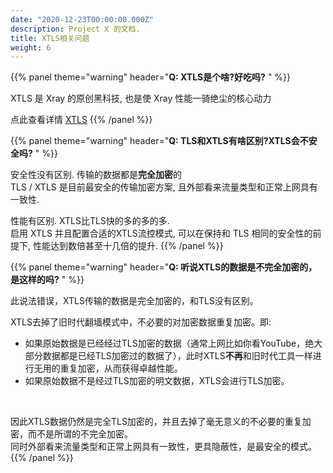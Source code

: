 ```yaml
---
date: "2020-12-23T00:00:00.000Z"
description: Project X 的文档.
title: XTLS相关问题
weight: 6
---
```


{{% panel theme="warning" header="**Q: XTLS是个啥?好吃吗?** " %}}

XTLS 是 Xray 的原创黑科技, 也是使 Xray 性能一骑绝尘的核心动力

点此查看详情 [XTLS](../../config/xtls)
{{% /panel %}}

{{% panel theme="warning" header="**Q: TLS和XTLS有啥区别?XTLS会不安全吗?** " %}}

安全性没有区别. 传输的数据都是**完全加密**的<br>
TLS / XTLS 是目前最安全的传输加密方案, 且外部看来流量类型和正常上网具有一致性.

性能有区别. XTLS比TLS快的多的多的多.<br>
启用 XTLS 并且配置合适的XTLS流控模式, 可以在保持和 TLS 相同的安全性的前提下, 性能达到数倍甚至十几倍的提升.
{{% /panel %}}

{{% panel theme="warning" header="**Q: 听说XTLS的数据是不完全加密的，是这样的吗?** " %}}

此说法错误，XTLS传输的数据是完全加密的，和TLS没有区别。

XTLS去掉了旧时代翻墙模式中，不必要的对加密数据重复加密。即:
- 如果原始数据是已经经过TLS加密的数据（通常上网比如你看YouTube，绝大部分数据都是已经TLS加密过的数据了），此时XTLS**不再**和旧时代工具一样进行无用的重复加密，从而获得卓越性能。
- 如果原始数据不是经过TLS加密的明文数据，XTLS会进行TLS加密。
<br />

因此XTLS数据仍然是完全TLS加密的，并且去掉了毫无意义的不必要的重复加密，而不是所谓的不完全加密。<br>
同时外部看来流量类型和正常上网具有一致性，更具隐蔽性，是最安全的模式。
{{% /panel %}}
